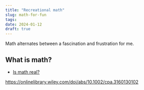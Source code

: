 ```yaml
---
title: "Recreational math"
slug: math-for-fun
tags:
date: 2024-01-12
draft: true
---
```


Math alternates between a fascination and frustration for me.

## What is math?
- [Is math real?](https://bigthink.com/13-8/is-math-real-practical-philosophical-implications/?ref=polymath.net)

https://onlinelibrary.wiley.com/doi/abs/10.1002/cpa.3160130102
